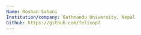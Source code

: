 ```yaml
---
Name: Roshan Sahani
Institution/company: Kathmandu University, Nepal
Github: https://github.com/felixop7
---
```

